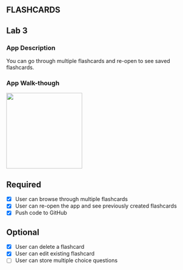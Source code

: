 ## FLASHCARDS

## Lab 3

### App Description
You can go through multiple flashcards and re-open to see saved flashcards.

### App Walk-though

<img src="https://user-images.githubusercontent.com/75414965/162407344-4b0da995-ea9e-40d3-9f99-81ef3dc06436.gif" width=200><br>

## Required
- [x] User can browse through multiple flashcards
- [x] User can re-open the app and see previously created flashcards
- [x] Push code to GitHub
## Optional
- [x] User can delete a flashcard
- [x] User can edit existing flashcard
- [ ] User can store multiple choice questions
